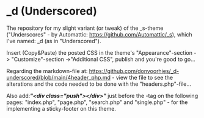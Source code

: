 # _d (Underscored)
The repository for my slight variant (or tweak) of the _s-theme ("Underscores" - by Automattic: https://github.com/Automattic/_s), which I've named: _d (as in "Underscored").

Insert (Copy&Paste) the posted CSS in the theme's "Appearance"-section -> "Customize"-section ->"Additional CSS", publish and you're good to go...

Regarding the markdown-file at: https://github.com/donvoorhies/_d-underscored/blob/main/4header_php.md - view the file to see the alterations and the code needed to be done with the "headers.php"-file...

Also add:<b><i>"&lt;div class="push"&gt;&lt;/div&gt;"</i></b> just before the </main>-tag on the following pages:
"index.php", "page.php", "search.php" and "single.php" - for the implementing a sticky-footer on this theme.
